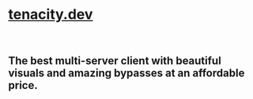 <p align="center">
    <a href="https://tenacity.dev"><h1>tenacity.dev</h1></a><br>
    <h2>The best multi-server client with beautiful visuals and amazing bypasses at an affordable price.</h2>
</p>

